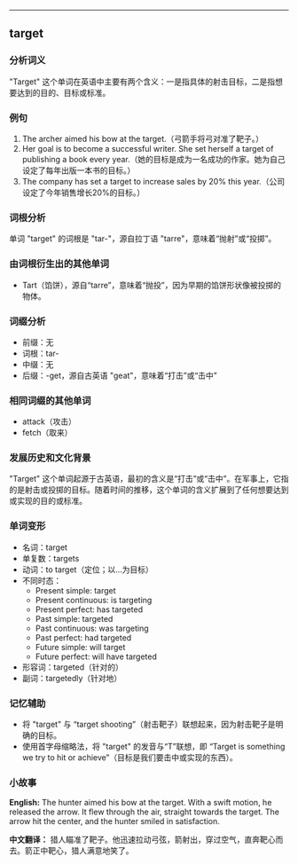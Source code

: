 
---------------
## target
### 分析词义
"Target" 这个单词在英语中主要有两个含义：一是指具体的射击目标，二是指想要达到的目的、目标或标准。

### 例句
1. The archer aimed his bow at the target.（弓箭手将弓对准了靶子。）
2. Her goal is to become a successful writer. She set herself a target of publishing a book every year.（她的目标是成为一名成功的作家。她为自己设定了每年出版一本书的目标。）
3. The company has set a target to increase sales by 20% this year.（公司设定了今年销售增长20%的目标。）

### 词根分析
单词 "target" 的词根是 "tar-"，源自拉丁语 "tarre"，意味着“抛射”或“投掷”。

### 由词根衍生出的其他单词
- Tart（馅饼），源自“tarre”，意味着“抛投”，因为早期的馅饼形状像被投掷的物体。

### 词缀分析
- 前缀：无
- 词根：tar-
- 中缀：无
- 后缀：-get，源自古英语 "geat"，意味着“打击”或“击中”

### 相同词缀的其他单词
- attack（攻击）
- fetch（取来）

### 发展历史和文化背景
"Target" 这个单词起源于古英语，最初的含义是“打击”或“击中”。在军事上，它指的是射击或投掷的目标。随着时间的推移，这个单词的含义扩展到了任何想要达到或实现的目的或标准。

### 单词变形
- 名词：target
- 单复数：targets
- 动词：to target（定位；以…为目标）
- 不同时态：
  - Present simple: target
  - Present continuous: is targeting
  - Present perfect: has targeted
  - Past simple: targeted
  - Past continuous: was targeting
  - Past perfect: had targeted
  - Future simple: will target
  - Future perfect: will have targeted
- 形容词：targeted（针对的）
- 副词：targetedly（针对地）

### 记忆辅助
- 将 "target" 与 “target shooting”（射击靶子）联想起来，因为射击靶子是明确的目标。
- 使用首字母缩略法，将 "target" 的发音与“T”联想，即 “Target is something we try to hit or achieve”（目标是我们要击中或实现的东西）。

### 小故事
**English:**
The hunter aimed his bow at the target. With a swift motion, he released the arrow. It flew through the air, straight towards the target. The arrow hit the center, and the hunter smiled in satisfaction.

**中文翻译：**
猎人瞄准了靶子。他迅速拉动弓弦，箭射出，穿过空气，直奔靶心而去。箭正中靶心，猎人满意地笑了。

